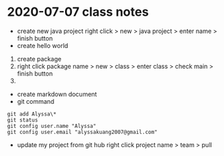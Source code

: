 # 2020-07-07 class notes
* create new java project
right click > new > java project > enter name > finish button
* create hello world
1. create package
2. right click package name > new > class > enter class > check main > finish button
3. 
* create markdown document
* git command

```
git add Alyssa\*
git status
git config user.name "Alyssa"
git config user.email "alyssakuang2007@gmail.com"
```
* update my project from git hub
right click project name > team > pull